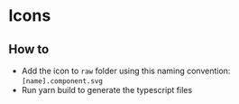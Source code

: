 # Icons

## How to

- Add the icon to `raw` folder using this naming convention: `[name].component.svg`
- Run yarn build to generate the typescript files
